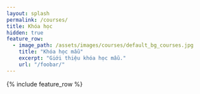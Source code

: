 ```yaml
---
layout: splash
permalink: /courses/
title: Khóa học
hidden: true
feature_row:
  - image_path: /assets/images/courses/default_bg_courses.jpg
    title: "Khóa học mẫu"
    excerpt: "Giới thiệu khóa học mẫu."
    url: "/foobar/"    
---
```


{% include feature_row %}